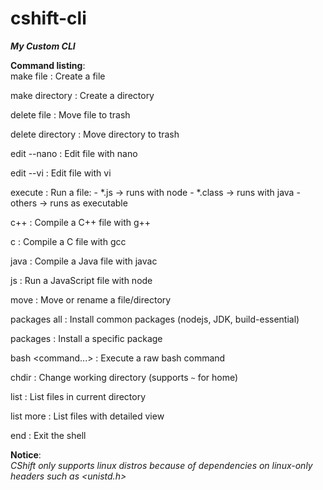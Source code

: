 # cshift-cli
***My Custom CLI***  

**Command listing**:  
make file <filename>
:   Create a file

make directory <dirname>
:   Create a directory

delete file <filename>
:   Move file to trash

delete directory <dirname>
:   Move directory to trash

edit --nano <filename>
:   Edit file with nano

edit --vi <filename>
:   Edit file with vi

execute <filename>
:   Run a file:
    - *.js → runs with node
    - *.class → runs with java
    - others → runs as executable

c++ <filename>
:   Compile a C++ file with g++

c <filename>
:   Compile a C file with gcc

java <filename>
:   Compile a Java file with javac

js <filename>
:   Run a JavaScript file with node

move <source> <destination>
:   Move or rename a file/directory

packages all
:   Install common packages (nodejs, JDK, build-essential)

packages <package>
:   Install a specific package

bash <command...>
:   Execute a raw bash command

chdir <path>
:   Change working directory (supports `~` for home)

list
:   List files in current directory

list more
:   List files with detailed view

end
:   Exit the shell



**Notice**:  
*CShift only supports linux distros because of dependencies on linux-only headers such as <unistd.h>*
